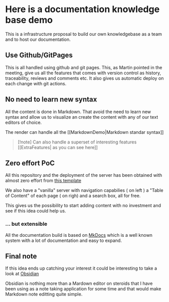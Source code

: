 # Here is a documentation knowledge base demo

This is a infrastructure proposal to build our own knowledgebase as a team and to host our documentation.

## Use Github/GitPages

This is all handled using github and git pages.
This, as Martin pointed in the meeting, give us all the features that comes with version control as history, traceability, reviews and comments etc.
It also gives us automatic deploy on each change with git actions.

## No need to learn new syntax

All the content is done in Markdown.
That avoid the need to learn new syntax and allow us to visualize an create the content with any of our text editors of choice.

The render can handle all the [[MarkdownDemo|Markdown standar syntax]]

> [!note] Can also handle a superset of interesting features [[ExtraFeatures| as you can see here]]

## Zero effort PoC

All this repository and the deployment of the server has been obtained with almost zero effort from [this template](https://github.com/ObsidianPublisher/obsidian-mkdocs-publisher-template)

We also have a "vanilla" server with navigation capabilies ( on left ) a "Table of Content" of each page ( on righ) and a search box, all for free.

This gives us the possibility to start adding content with no investment and see if this idea could help us.

### ... but extensible

All the documentation build is based on [MkDocs](https://www.mkdocs.org) which is a well known system with a lot of documentation and easy to expand.

## Final note

If this idea ends up catching your interest it could be interesting to take a look at [Obsidian](https://obsidian.md/)

Obsidian is nothing more than a Mardown editor on steroids that I have been using as a note taking application for some time and that would make Markdown note editting quite simple.
